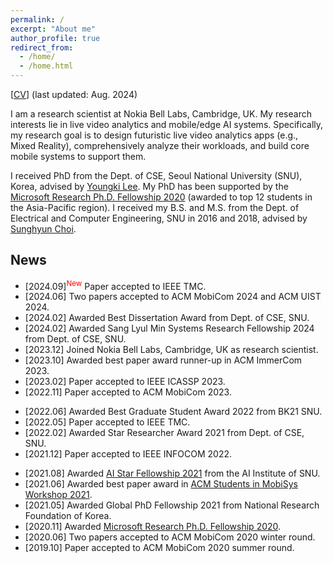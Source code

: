 ```yaml
---
permalink: /
excerpt: "About me"
author_profile: true
redirect_from: 
  - /home/
  - /home.html
---
```


[[CV](https://juheonyi.github.io/files/JuheonYi_CV.pdf)] (last updated: Aug. 2024)

I am a research scientist at Nokia Bell Labs, Cambridge, UK. My research interests lie in live video analytics and mobile/edge AI systems. Specifically, my research goal is to design futuristic live video analytics apps (e.g., Mixed Reality), comprehensively analyze their workloads, and build core mobile systems to support them.

I received PhD from the Dept. of CSE, Seoul National University (SNU), Korea, advised by [Youngki Lee](http://youngkilee.blogspot.com/). My PhD has been supported by the [Microsoft Research Ph.D. Fellowship 2020](https://www.microsoft.com/en-us/research/academic-program/fellowships-microsoft-research-asia/#!fellows) (awarded to top 12 students in the Asia-Pacific region).
I received my B.S. and M.S. from the Dept. of Electrical and Computer Engineering, SNU in 2016 and 2018, advised by [Sunghyun Choi](https://sites.google.com/view/sunghyun-chois-home). 

## News

* [2024.09]<sup><span style="color:red">New</span></sup> Paper accepted to IEEE TMC.
* [2024.06] Two papers accepted to ACM MobiCom 2024 and ACM UIST 2024.
* [2024.02] Awarded Best Dissertation Award from Dept. of CSE, SNU.
* [2024.02] Awarded Sang Lyul Min Systems Research Fellowship 2024 from Dept. of CSE, SNU.
* [2023.12] Joined Nokia Bell Labs, Cambridge, UK as research scientist.
* [2023.10] Awarded best paper award runner-up in ACM ImmerCom 2023.
* [2023.02] Paper accepted to IEEE ICASSP 2023.
* [2022.11] Paper accepted to ACM MobiCom 2023.
<!--* [2022.06] Serving as ACM SenSys 2022 Shadow PC.-->
* [2022.06] Awarded Best Graduate Student Award 2022 from BK21 SNU.
* [2022.05] Paper accepted to IEEE TMC.
* [2022.02] Awarded Star Researcher Award 2021 from Dept. of CSE, SNU.
* [2021.12] Paper accepted to IEEE INFOCOM 2022.
<!--* [2021.10] Serving as EuroSys 2022 Shadow PC.-->
* [2021.08] Awarded [AI Star Fellowship 2021](https://aiis.snu.ac.kr/bbs/board.php?bo_table=sub4_3&sca=2021) from the AI Institute of SNU.
* [2021.06] Awarded best paper award in [ACM Students in MobiSys Workshop 2021](http://www.people.vcu.edu/~barahoueipash/SMS/SMS.html).
* [2021.05] Awarded Global PhD Fellowship 2021 from National Research Foundation of Korea.
* [2020.11] Awarded [Microsoft Research Ph.D. Fellowship 2020](https://www.microsoft.com/en-us/research/academic-program/fellowships-microsoft-research-asia/#!fellows).
* [2020.06] Two papers accepted to ACM MobiCom 2020 winter round.
* [2019.10] Paper accepted to ACM MobiCom 2020 summer round.

<!-- . -->
